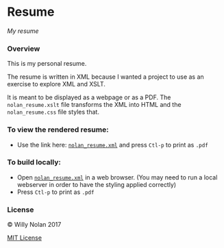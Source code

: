 # Resume

*My resume*

### Overview
This is my personal resume. 

The resume is written in XML because I wanted a project to use as an exercise to explore XML and XSLT.

It is meant to be displayed as a webpage or as a PDF.  The `nolan_resume.xslt` file transforms the XML into HTML and the `nolan_resume.css` file styles that.

### To view the rendered resume:
- Use the link here: [`nolan_resume.xml`](https://cdn.rawgit.com/computersarecool/resume/master/nolan_resume.xml) and press `Ctl-p` to print as `.pdf`

### To build locally:
- Open [`nolan_resume.xml`](nolan_resume.xml) in a web browser. (You may need to run a local webserver in order to have the styling applied correctly)
- Press `Ctl-p` to print as `.pdf`

### License
:copyright: Willy Nolan 2017

[MIT License](LICENSE.txt)

